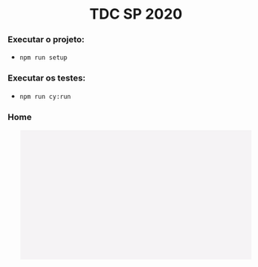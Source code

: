 <h1 align="center">TDC SP 2020</h1>

### Executar o projeto: 
 - `npm run setup`
 
### Executar os testes:
- `npm run cy:run`
 
### Home
<p align="center"><img src="homespecjs.gif" width="90%"/></p>
